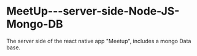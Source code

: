 # MeetUp---server-side-Node-JS-Mongo-DB
The server side of the react native app "Meetup", includes a mongo Data base.
